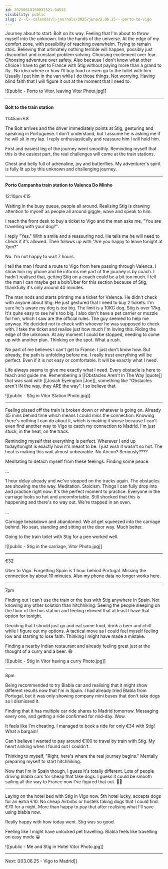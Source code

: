 ```yaml
---
id: 20250618150032521-94532
visibility: public
slug: 2--🗓️--calendar/📘-journals/2025/june/2.06.25---porto-to-vigo
---
```


Journey about to start. Bolt on its way. Feeling that I'm about to throw myself into the unknown. Into the hands of the universe. At the edge of my comfort zone, with possibility of reaching overwhelm. Trying to remain stoic. Believing that ultimately nothing terrible will happen, possibly just discomfort and constant problem solving. Choosing excitement over fear. Choosing adventure over safety. Also because I don't know what other choice I have to get to France with Stig without paying more than a grand to fly.. No idea where or how I'll buy food or even go to the toilet with him. Usually I put him in the van while I do those things. Not worrying. Having blind faith that I will figure it out at the moment that I need to. 

![[public - Porto to Vitor, leaving Vitor Photo.jpg]]

___

#### Bolt to the train station

11:45am
€8

The Bolt arrives and the driver immediately points at Stig, gesturing and speaking in Portuguese. I don't understand, but I assume he is asking me if he will sit in my lap. I reply enthusiastically and reassure him I will hold him.

First and easiest leg of the journey went smoothly. Reminding myself that this is the easiest part, the real challenges will come at the train stations.

Chest and belly full of adrenaline, joy and butterflies. My adventurer's spirit is fully lit up by this unknown and challenging journey.

___

#### Porto Campanha train station to Valenca Do Minho

12:10pm
€15

Waiting in the busy queue, people all around. Realising Stig is drawing attention to myself as people all around giggle, wave and speak to him.

I reach the front desk to buy a ticket to Vigo and the man asks me, "You are travelling with your dog?".

I reply "Yes." With a smile and a reassuring nod. He tells me he will need to check if it's allowed. Then follows up with "Are you happy to leave tonight at 7pm?"

No. I'm not happy to wait 7 hours.

I tell the man I found a route to Vigo from here passing through Valenca. I show him my phone and he informs me part of the journey is by coach. I hadn't realised that, getting Stig on a coach could be a bit too much. I tell the man I can maybe get a bolt/Uber for this section because of Stig, thankfully it's only around 40 minutes.

The man nods and starts printing me a ticket for Valenca. He didn't check with anyone about Stig. He just gestured that I need to buy 2 tickets. I'm sure he's aware my dog is too big. The limit is a 10KG dog, Stig is over 17kg. It's quite easy to see he's too big. I also don't have a pet carrier or muzzle for him, which I saw are the official rules. The guy seemed to help me anyway. He decided not to check with whoever he was supposed to check with. I take the ticket and realise just how much I'm loving this. Riding the edge of the unknown. At any moment I could be stopped, needing to come up with another plan. Thinking on the spot. What a rush. 

No part of me believes I can't get to France. I just don't know how. But already, the path is unfolding before me. I really trust everything will be perfect. Even if it is not easy or comfortable. It will be exactly what I need.

Life always seems to give me exactly what I need. Every obstacle is here to teach and guide me. Remembering a [[Obstacles Aren't In The Way |quote]] that was said with [[Josiah Eyeington |Joe]], something like "Obstacles aren't IN the way, they ARE the way". I so believe that.

![[public - Stig in Vitor Station Photo.jpg]]

___

Feeling pissed off the train is broken down or whatever is going on. Already 45 mins behind time which means I could miss the connection. Knowing there's nothing I can do about it, which is making it worse because I can't even find another way to Vigo to catch my connection to Madrid. I'm just stuck, in the heat, on the track. 

Reminding myself that everything is perfect. Wherever I end up today/tonight is exactly how it's meant to be. I just wish it wasn't so hot. The heat is making this wait almost unbearable. No Aircon? Seriously????

Meditating to detach myself from these feelings. Finding some peace.

...

1 hour delay already and we've stopped on the tracks again. The obstacles are showing me the way. Meditation. Stoicism. Things I can fully drop into and practice right now. It's the perfect moment to practice. Everyone in the carriage looks so hot and uncomfortable. Still shocked that this is happening and there's no way out. We're trapped in an oven.

...

Carriage breakdown and abandoned. We all get squeezed into the carriage behind. No seat, standing and sitting at the door way. Much better.

Going to the train toilet with Stig for a pee worked well.

![[public - Stig in the carriage, Vitor Photo.jpg]]

___
€32

Uber to Vigo. Forgetting Spain is 1 hour behind Portugal. Missing the connection by about 10 minutes. Also my phone data no longer works here.

___

7pm

Finding out I can't use the train or the bus with Stig anywhere in Spain. Not knowing any other solution than hitchhiking. Seeing the people sleeping on the floor of the bus station and feeling relieved that at least I have that option for tonight.

Deciding that I should just go and eat some food, drink a beer and chill while I figure out my options. A tactical move as I could feel myself feeling low and starting to lose faith. Thinking I might have made a mistake.

Finding a nearby Indian restaurant and already feeling great just at the thought of a curry and a beer. 😆 

![[public - Stig in Vitor having a curry Photo.jpg]]

___

8pm

Being recommended to try Blabla car and realising that it might show different results now that I'm in Spain. I had already tried Blabla from Portugal, but it was only showing company mini buses that don't take dogs so I dismissed it.

Finding that it has multiple car ride shares to Madrid tomorrow. Messaging every one, and getting a ride confirmed for mid-day. Wow.

It feels like I'm cheating. I managed to book a ride for only €34 with Stig! What a bargain!

Can't believe I wanted to pay around €100 to travel by train with Stig. My heart sinking when I found out I couldn't.

Thinking to myself, "Right, here's where the real journey begins." Mentally preparing myself to start hitchhiking.

Now that I'm in Spain though, I guess it's totally different. Lots of people driving blabla cars for cheap that take dogs. I guess it could be smooth sailing all the way to France now I've figured that out. 🤞🏻

___

Laying on the hotel bed with Stig in Vigo now. 5th hotel lucky, accepts dogs for an extra €10.
No cheap Airbnbs or hostels taking dogs that I could find. €70 for a night. More than happy to pay that after realising what I'll save using blabla now.

Really happy with how today went. Stig was so good.

Feeling like I might have unlocked pet travelling. Blabla feels like travelling on easy mode 😀


![[public - Me and Stig in Hotel Vitor Photo.jpg]]

---

Next: [[03.06.25 - Vigo to Madrid]]